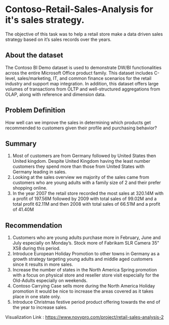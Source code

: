 # Contoso-Retail-Sales-Analysis for it's sales strategy.

The objective of this task was to help a retail store make a data driven sales strategy based on it’s sales records over the years.

## About the dataset

The Contoso BI Demo dataset is used to demonstrate DW/BI functionalities across the entire Microsoft Office product family. This dataset includes C-level, sales/marketing, IT, and common finance scenarios for the retail industry and support map integration. In addition, this dataset offers large volumes of transactions from OLTP and well-structured aggregations from OLAP, along with reference and dimension data.

## Problem Definition
How well can we improve the sales in determining which products get recommended to customers given their profile and purchasing behavior?

## Summary

1. Most of customers are from Germany followed by United States then United kingdom. Despite United Kingdom having the least number customers they spend more than those    from United States with Germany leading in sales.
2. Looking at the sales overview we majority of the sales came from customers who are young adults with a family size of 2 and their prefer shopping online.
3. In the year 2007 the retail store recorded the most sales at 320.14M with a profit of 197.56M followed by 2009 with total sales of 99.02M and a total profit 62.11M      and then 2008 with total sales of 66.51M and a profit of 41.40M

## Recommendation

1. Customers who are young adults purchase more in February, June and July especially on Monday’s. Stock more of Fabrikam SLR Camera 35" X58 during this period.
2. Introduce European Holiday Promotion to other towns in Germany as a growth strategy targeting young adults and middle aged customers since it results in more sales.
3. Increase the number of states in the North America Spring promotion with a focus on physical store and reseller store visit especially for the Old-Adults especially      on weekends.
4. Contoso Carrying Case sells more during the North America Holiday promotion it would be nice to increase the areas covered as it takes place in one state only.
5. Introduce Christmas festive period product offering towards the end of the year to increase sales.


Visualization Link  : https://www.novypro.com/project/retail-sales-analysis-2
